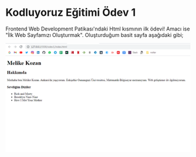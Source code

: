 # Kodluyoruz Eğitimi Ödev 1
Frontend Web Development Patikası'ndaki Html kısmının ilk ödevi!
Amacı ise "İlk Web Sayfamızı Oluşturmak". Oluşturduğum basit sayfa aşağıdaki gibi;

![odev1](https://github.com/melikekozan/PatikaDevEgitim/blob/main/img/odev1.png)